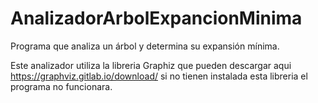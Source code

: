 # AnalizadorArbolExpancionMinima
Programa que analiza un árbol y determina su expansión  mínima.

Este analizador utiliza la libreria Graphiz que pueden descargar aqui  https://graphviz.gitlab.io/download/ si no tienen instalada
esta libreria el programa no funcionara.
